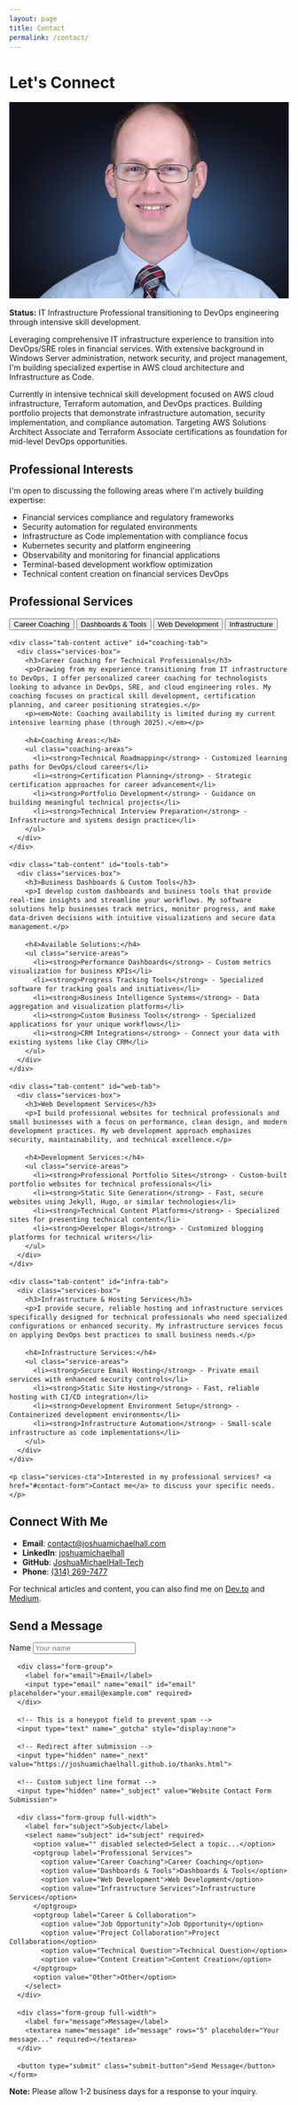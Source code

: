 ```yaml
---
layout: page
title: Contact
permalink: /contact/
---
```


# Let's Connect

<div class="contact-hero">
  <div class="contact-image">
    <img src="/assets/images/headshot.jpg" alt="Joshua Michael Hall" loading="lazy">
  </div>
</div>

<div class="content-section with-divider">
  <div class="availability-status">
    <span class="status-indicator available"></span>
    <p><strong>Status:</strong> IT Infrastructure Professional transitioning to DevOps engineering through intensive skill development.</p>
  </div>

  <p>Leveraging comprehensive IT infrastructure experience to transition into DevOps/SRE roles in financial services. With extensive background in Windows Server administration, network security, and project management, I'm building specialized expertise in AWS cloud architecture and Infrastructure as Code.</p>

  <p>Currently in intensive technical skill development focused on AWS cloud infrastructure, Terraform automation, and DevOps practices. Building portfolio projects that demonstrate infrastructure automation, security implementation, and compliance automation. Targeting AWS Solutions Architect Associate and Terraform Associate certifications as foundation for mid-level DevOps opportunities.</p>
</div>

<div class="content-section with-divider">
  <h2>Professional Interests</h2>

  <p>I'm open to discussing the following areas where I'm actively building expertise:</p>

  <ul class="interests-list">
    <li>Financial services compliance and regulatory frameworks</li>
    <li>Security automation for regulated environments</li>
    <li>Infrastructure as Code implementation with compliance focus</li>
    <li>Kubernetes security and platform engineering</li>
    <li>Observability and monitoring for financial applications</li>
    <li>Terminal-based development workflow optimization</li>
    <li>Technical content creation on financial services DevOps</li>
  </ul>
</div>

<div class="content-section with-divider">
  <h2>Professional Services</h2>
  
  <div class="services-tabs">
    <div class="tab-headers">
      <button class="tab-button active" data-tab="coaching">Career Coaching</button>
      <button class="tab-button" data-tab="tools">Dashboards & Tools</button>
      <button class="tab-button" data-tab="web">Web Development</button>
      <button class="tab-button" data-tab="infra">Infrastructure</button>
    </div>
    
    <div class="tab-content active" id="coaching-tab">
      <div class="services-box">
        <h3>Career Coaching for Technical Professionals</h3>
        <p>Drawing from my experience transitioning from IT infrastructure to DevOps, I offer personalized career coaching for technologists looking to advance in DevOps, SRE, and cloud engineering roles. My coaching focuses on practical skill development, certification planning, and career positioning strategies.</p>
        <p><em>Note: Coaching availability is limited during my current intensive learning phase (through 2025).</em></p>
        
        <h4>Coaching Areas:</h4>
        <ul class="coaching-areas">
          <li><strong>Technical Roadmapping</strong> - Customized learning paths for DevOps/cloud careers</li>
          <li><strong>Certification Planning</strong> - Strategic certification approaches for career advancement</li>
          <li><strong>Portfolio Development</strong> - Guidance on building meaningful technical projects</li>
          <li><strong>Technical Interview Preparation</strong> - Infrastructure and systems design practice</li>
        </ul>
      </div>
    </div>
    
    <div class="tab-content" id="tools-tab">
      <div class="services-box">
        <h3>Business Dashboards & Custom Tools</h3>
        <p>I develop custom dashboards and business tools that provide real-time insights and streamline your workflows. My software solutions help businesses track metrics, monitor progress, and make data-driven decisions with intuitive visualizations and secure data management.</p>
        
        <h4>Available Solutions:</h4>
        <ul class="service-areas">
          <li><strong>Performance Dashboards</strong> - Custom metrics visualization for business KPIs</li>
          <li><strong>Progress Tracking Tools</strong> - Specialized software for tracking goals and initiatives</li>
          <li><strong>Business Intelligence Systems</strong> - Data aggregation and visualization platforms</li>
          <li><strong>Custom Business Tools</strong> - Specialized applications for your unique workflows</li>
          <li><strong>CRM Integrations</strong> - Connect your data with existing systems like Clay CRM</li>
        </ul>
      </div>
    </div>
    
    <div class="tab-content" id="web-tab">
      <div class="services-box">
        <h3>Web Development Services</h3>
        <p>I build professional websites for technical professionals and small businesses with a focus on performance, clean design, and modern development practices. My web development approach emphasizes security, maintainability, and technical excellence.</p>
        
        <h4>Development Services:</h4>
        <ul class="service-areas">
          <li><strong>Professional Portfolio Sites</strong> - Custom-built portfolio websites for technical professionals</li>
          <li><strong>Static Site Generation</strong> - Fast, secure websites using Jekyll, Hugo, or similar technologies</li>
          <li><strong>Technical Content Platforms</strong> - Specialized sites for presenting technical content</li>
          <li><strong>Developer Blogs</strong> - Customized blogging platforms for technical writers</li>
        </ul>
      </div>
    </div>
    
    <div class="tab-content" id="infra-tab">
      <div class="services-box">
        <h3>Infrastructure & Hosting Services</h3>
        <p>I provide secure, reliable hosting and infrastructure services specifically designed for technical professionals who need specialized configurations or enhanced security. My infrastructure services focus on applying DevOps best practices to small business needs.</p>
        
        <h4>Infrastructure Services:</h4>
        <ul class="service-areas">
          <li><strong>Secure Email Hosting</strong> - Private email services with enhanced security controls</li>
          <li><strong>Static Site Hosting</strong> - Fast, reliable hosting with CI/CD integration</li>
          <li><strong>Development Environment Setup</strong> - Containerized development environments</li>
          <li><strong>Infrastructure Automation</strong> - Small-scale infrastructure as code implementations</li>
        </ul>
      </div>
    </div>
    
    <p class="services-cta">Interested in my professional services? <a href="#contact-form">Contact me</a> to discuss your specific needs.</p>
  </div>
</div>

<div class="content-section with-divider">
  <h2>Connect With Me</h2>

  <ul class="contact-info">
    <li><strong>Email</strong>: <a href="mailto:contact@joshuamichaelhall.com">contact@joshuamichaelhall.com</a></li>
    <li><strong>LinkedIn</strong>: <a href="https://linkedin.com/in/joshuamichaelhall">joshuamichaelhall</a></li>
    <li><strong>GitHub</strong>: <a href="https://github.com/JoshuaMichaelHall-Tech">JoshuaMichaelHall-Tech</a></li>
    <li><strong>Phone</strong>: <a href="tel:3142697477">(314) 269-7477</a></li>
  </ul>
  
  <p class="contact-note">For technical articles and content, you can also find me on <a href="https://dev.to/joshuamichaelhall">Dev.to</a> and <a href="https://joshuamichaelhall.medium.com">Medium</a>.</p>
</div>

<div class="content-section no-divider">
  <h2>Send a Message</h2>

  <div class="contact-form-container" id="contact-form">
    <form action="https://formspree.io/f/mvgaqjak" method="POST" class="contact-form" id="contactForm">
      <div class="form-group">
        <label for="name">Name</label>
        <input type="text" name="name" id="name" placeholder="Your name" required>
      </div>

      <div class="form-group">
        <label for="email">Email</label>
        <input type="email" name="email" id="email" placeholder="your.email@example.com" required>
      </div>

      <!-- This is a honeypot field to prevent spam -->
      <input type="text" name="_gotcha" style="display:none">

      <!-- Redirect after submission -->
      <input type="hidden" name="_next" value="https://joshuamichaelhall.github.io/thanks.html">

      <!-- Custom subject line format -->
      <input type="hidden" name="_subject" value="Website Contact Form Submission">

      <div class="form-group full-width">
        <label for="subject">Subject</label>
        <select name="subject" id="subject" required>
          <option value="" disabled selected>Select a topic...</option>
          <optgroup label="Professional Services">
            <option value="Career Coaching">Career Coaching</option>
            <option value="Dashboards & Tools">Dashboards & Tools</option>
            <option value="Web Development">Web Development</option>
            <option value="Infrastructure Services">Infrastructure Services</option>
          </optgroup>
          <optgroup label="Career & Collaboration">
            <option value="Job Opportunity">Job Opportunity</option>
            <option value="Project Collaboration">Project Collaboration</option>
            <option value="Technical Question">Technical Question</option>
            <option value="Content Creation">Content Creation</option>
          </optgroup>
          <option value="Other">Other</option>
        </select>
      </div>

      <div class="form-group full-width">
        <label for="message">Message</label>
        <textarea name="message" id="message" rows="5" placeholder="Your message..." required></textarea>
      </div>

      <button type="submit" class="submit-button">Send Message</button>
    </form>
  </div>

  <div class="note">
    <p><strong>Note:</strong> Please allow 1-2 business days for a response to your inquiry.</p>
  </div>
</div>

<script>
  document.addEventListener('DOMContentLoaded', function() {
    // Service tabs functionality
    const tabButtons = document.querySelectorAll('.tab-button');
    const tabContents = document.querySelectorAll('.tab-content');

    tabButtons.forEach(button => {
      button.addEventListener('click', function() {
        // Remove active class from all buttons and contents
        tabButtons.forEach(btn => btn.classList.remove('active'));
        tabContents.forEach(content => content.classList.remove('active'));

        // Add active class to current button
        this.classList.add('active');

        // Show the corresponding tab content
        const tabId = this.getAttribute('data-tab');
        document.getElementById(tabId + '-tab').classList.add('active');
      });
    });

    // Add Service option to dropdown if selected from URL hash
    const hash = window.location.hash;
    if(hash && hash.includes('service-')) {
      const service = hash.replace('#service-', '');

      // Select the appropriate tab
      const tabButton = document.querySelector(`.tab-button[data-tab="${service}"]`);
      if(tabButton) {
        tabButton.click();

        // Scroll to the services section
        const servicesSection = document.querySelector('.services-tabs');
        if(servicesSection) {
          servicesSection.scrollIntoView({ behavior: 'smooth' });
        }
      }

      // Set the subject dropdown to the appropriate service
      const subjectSelect = document.getElementById('subject');
      if(subjectSelect) {
        if(service === 'web') {
          subjectSelect.value = 'Web Development';
        } else if(service === 'infra') {
          subjectSelect.value = 'Infrastructure Services';
        } else if(service === 'coaching') {
          subjectSelect.value = 'Career Coaching';
        } else if(service === 'tools') {
          subjectSelect.value = 'Dashboards & Tools';
        }
      }
    }
  });
</script>